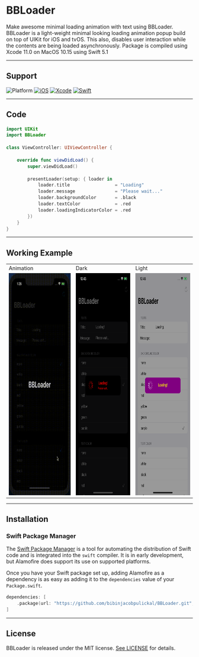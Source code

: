 # BBLoader

Make awesome minimal loading animation with text using BBLoader. BBLoader is a light-weight minimal looking loading animation popup build on top of UIKit for iOS and tvOS. This also, disables user interaction while the contents are being loaded asynchronously. Package is compiled using Xcode 11.0 on MacOS 10.15 using Swift 5.1

---

## Support
![Platform](https://img.shields.io/badge/Platform-iOS%20|%20tvOS-blue.svg?style=flat)
[![iOS](https://img.shields.io/badge/iOS-8.0+-green.svg?style=flat)](https://www.apple.com/in/macos/catalina/)
[![Xcode](https://img.shields.io/badge/XCode-11.4-blue.svg)](https://developer.apple.com/xcode/)
[![Swift](https://img.shields.io/badge/Swift-5.2-orange.svg?style=flat)](https://developer.apple.com/swift/)

---
## Code

```swift
import UIKit
import BBLoader

class ViewController: UIViewController {

    override func viewDidLoad() {
        super.viewDidLoad()

        presentLoader(setup: { loader in
            loader.title                 = "Loading"
            loader.message               = "Please wait..."
            loader.backgroundColor       = .black
            loader.textColor             = .red
            loader.loadingIndicatorColor = .red
        })
    }
}
```
---
## Working Example

<table>
  <tr>
    <td>Animation</td>
     <td>Dark</td>
     <td>Light</td>
  </tr>
  <tr>
    <td><img src="Screenshots/BBLoader.gif" width=300 height=600></td>
    <td><img src="Screenshots/BBLoaderDark.png" width=300 height=600></td>
    <td><img src="Screenshots/BBLoaderLight.png" width=300 height=600></td>
  </tr>
 </table>

 ---
 ## Installation

 ### Swift Package Manager

The [Swift Package Manager](https://swift.org/package-manager/) is a tool for automating the distribution of Swift code and is integrated into the `swift` compiler. It is in early development, but Alamofire does support its use on supported platforms.

Once you have your Swift package set up, adding Alamofire as a dependency is as easy as adding it to the `dependencies` value of your `Package.swift`.

```swift
dependencies: [
    .package(url: "https://github.com/bibinjacobpulickal/BBLoader.git", .upToNextMajor(from: "1.0.0"))
]
```

---
## License

BBLoader is released under the MIT license. [See LICENSE](https://github.com/bibinjacobpulickal/BBLoader/blob/master/LICENSE) for details.